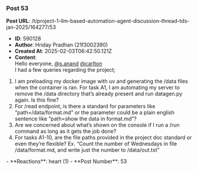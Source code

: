 ### Post 53
**Post URL**: /t/project-1-llm-based-automation-agent-discussion-thread-tds-jan-2025/164277/53
- **ID**: 590128
- **Author**: Hriday Pradhan (21f3002390)
- **Created At**: 2025-02-03T06:42:50.121Z
- **Content**:  
  Hello everyone, <a class="mention" href="/u/s.anand">@s.anand</a> <a class="mention" href="/u/carlton">@carlton</a><br>
I had a few queries regarding the project;
<ol>
<li>I am preloading my docker image with uv and generating the /data files when the container is ran. For task A1, I am automating my server to remove the /data directory that’s already present and run datagen.py again. Is this fine?</li>
<li>For /read endpoint, is there a standard for parameters like “path=/data/format.md” or the parameter could be a plain english sentence like “path=show the data in format.md”?</li>
<li>Are we concerned about what’s shown on the console if I run a /run command as long as it gets the job done?</li>
<li>For tasks A1-10, are the file paths provided in the project doc standard or even they’re flexible? Ex. “Count the number of Wednesdays in file /data/format.md, and write just the number to /data/out.txt”</li>
</ol>
- **Reactions**: heart (1)
- **Post Number**: 53

